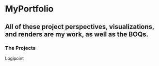 # MyPortfolio

## All of these project perspectives, visualizations, and renders are my work, as well as the BOQs.

### The Projects

Logipoint
